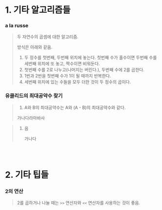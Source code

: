 # 1. 기타 알고리즘들

### a la russe

> 두 자연수의 곱셈에 대한 알고리즘.
>
> 방식은 아래와 같음.<br>
> 1. 두 정수를 첫번째, 두번째 위치에 놓는다. 첫번째 수가 홀수이면 두번째 수를 세번째 위치에 또 놓고, 짝수이면 비워둔다.
> 2. 첫번째 수를 2로 나누고(나머지는 버린다.), 두번째 수에 2를 곱한다. 
> 3. 1번과 2번을 첫번째 수가 1이 될 때까지 반복한다.
> 4. 세번째 위치에 있는 수들을 모두 더한 것이 두 정수의 곱이다.

### 유클리드의 최대공약수 찾기

> 1. A와 B의 최대공약수는 A와 (A - B)의 최대공약수와 같다.
>
>   가나다라마바사

> 1. 음
>
>       가나다

<br>
<br>

# 2. 기타 팁들

### 2의 연산

> 2를 곱하거나 나눌 때는 `>>` 연산자와 `<<` 연산자를 사용하는 것이 좋음.